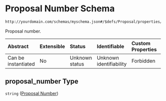 # Proposal Number Schema

```txt
http://yourdomain.com/schemas/myschema.json#/$defs/Proposal/properties/proposal_number
```

Proposal number.

| Abstract            | Extensible | Status         | Identifiable            | Custom Properties | Additional Properties | Access Restrictions | Defined In                                                                   |
| :------------------ | :--------- | :------------- | :---------------------- | :---------------- | :-------------------- | :------------------ | :--------------------------------------------------------------------------- |
| Can be instantiated | No         | Unknown status | Unknown identifiability | Forbidden         | Allowed               | none                | [metadata-schema.json\*](../out/metadata-schema.json "open original schema") |

## proposal_number Type

`string` ([Proposal Number](metadata-schema-defs-proposal-properties-proposal-number.md))
